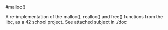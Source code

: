 #malloc()

A re-implementation of the malloc(), realloc() and free() functions from the libc,
as a 42 school project.
See attached subject in ./doc

